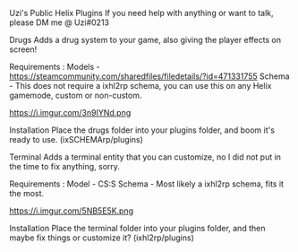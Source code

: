 Uzi's Public Helix Plugins
If you need help with anything or want to talk, please DM me @ Uzi#0213

Drugs
Adds a drug system to your game, also giving the player effects on screen!

Requirements :
Models - https://steamcommunity.com/sharedfiles/filedetails/?id=471331755
Schema - This does not require a ixhl2rp schema, you can use this on any Helix gamemode, custom or non-custom.

https://i.imgur.com/3n9IYNd.png

Installation
Place the drugs folder into your plugins folder, and boom it's ready to use. (ixSCHEMArp/plugins)

Terminal
Adds a terminal entity that you can customize, no I did not put in the time to fix anything, sorry.

Requirements :
Model - CS:S
Schema - Most likely a ixhl2rp schema, fits it the most.

https://i.imgur.com/5NB5E5K.png

Installation
Place the terminal folder into your plugins folder, and then maybe fix things or customize it? (ixhl2rp/plugins)
